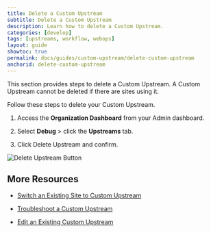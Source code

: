 ```yaml
---
title: Delete a Custom Upstream
subtitle: Delete a Custom Upstream
description: Learn how to delete a Custom Upstream.
categories: [develop]
tags: [upstreams, workflow, webops]
layout: guide
showtoc: true
permalink: docs/guides/custom-upstream/delete-custom-upstream
anchorid: delete-custom-upstream
---
```


This section provides steps to delete a Custom Upstream. A Custom Upstream cannot be deleted if there are sites using it.

Follow these steps to delete your Custom Upstream.

1. Access the **Organization Dashboard** from your Admin dashboard.

1. Select **Debug** > click the **<span class="upstreams-regular"></span> Upstreams** tab.

1. Click Delete Upstream and confirm.

  ![Delete Upstream Button](../../../images/dashboard/delete-upstream.png)


## More Resources

- [Switch an Existing Site to Custom Upstream](/guides/custom-upstream/switch-custom-upstream)

- [Troubleshoot a Custom Upstream](/guides/custom-upstream/troubleshooting)

- [Edit an Existing Custom Upstream](/guides/custom-upstream/edit-custom-upstream)